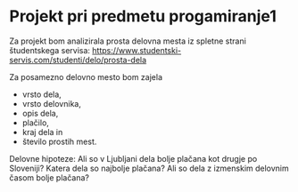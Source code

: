 # Projekt pri predmetu progamiranje1

Za projekt bom analizirala prosta delovna mesta iz spletne strani študentskega servisa:
https://www.studentski-servis.com/studenti/delo/prosta-dela

Za posamezno delovno mesto bom zajela
- vrsto dela,
- vrsto delovnika, 
- opis dela, 
- plačilo, 
- kraj dela in
- število prostih mest.

Delovne hipoteze:
Ali so v Ljubljani dela bolje plačana kot drugje po Sloveniji?
Katera dela so najbolje plačana?
Ali so dela z izmenskim delovnim časom bolje plačana?
